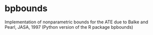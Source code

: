 # bpbounds
Implementation of nonparametric bounds for the ATE due to Balke and Pearl, JASA, 1997 (Python version of the R package bpbounds)
